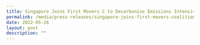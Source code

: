 ```yaml
---
title: Singapore Joins First Movers C to Decarbonise Emissions Intensive Sectors
permalink: /media/press-releases/singapore-joins-first-movers-coalition-to-decarbonise-emission
date: 2022-05-26
layout: post
description: ""
---
```

